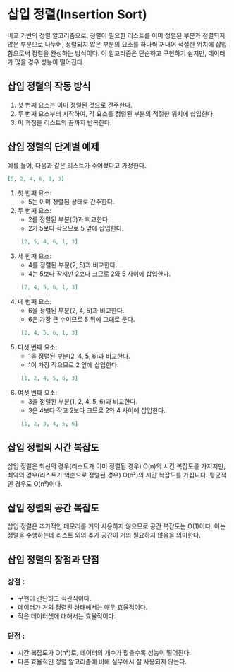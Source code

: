 # 삽입 정렬(Insertion Sort)

비교 기반의 정렬 알고리즘으로, 정렬이 필요한 리스트를 이미 정렬된 부분과 정렬되지 않은 부분으로 나누어,
정렬되지 않은 부분의 요소를 하나씩 꺼내어 적절한 위치에 삽입함으로써 정렬을 완성하는 방식이다.
이 알고리즘은 단순하고 구현하기 쉽지만, 데이터가 많을 경우 성능이 떨어진다.

## 삽입 정렬의 작동 방식
1. 첫 번째 요소는 이미 정렬된 것으로 간주한다.
2. 두 번째 요소부터 시작하여, 각 요소를 정렬된 부분의 적절한 위치에 삽입한다.
3. 이 과정을 리스트의 끝까지 반복한다.

## 삽입 정렬의 단계별 예제
예를 들어, 다음과 같은 리스트가 주어졌다고 가정한다.
```json
[5, 2, 4, 6, 1, 3]
```

1. 첫 번째 요소:
   - 5는 이미 정렬된 상태로 간주한다.
2. 두 번째 요소:
   - 2를 정렬된 부분(5)과 비교한다.
   - 2가 5보다 작으므로 5 앞에 삽입한다.
   ```json
    [2, 5, 4, 6, 1, 3]
    ```
3. 세 번째 요소:
    - 4를 정렬된 부분(2, 5)과 비교한다.
    - 4는 5보다 작지만 2보다 크므로 2와 5 사이에 삽입한다.
   ```json
    [2, 4, 5, 6, 1, 3]
    ```
4. 네 번째 요소:
    - 6을 정렬된 부분(2, 4, 5)과 비교한다.
    - 6은 가장 큰 수이므로 5 뒤에 그대로 둔다.
   ```json
    [2, 4, 5, 6, 1, 3]
    ```
5. 다섯 번째 요소:
    - 1을 정렬된 부분(2, 4, 5, 6)과 비교한다.
    - 1이 가장 작으므로 2 앞에 삽입한다.
   ```json
    [1, 2, 4, 5, 6, 3]
    ```
6. 여섯 번째 요소:
    - 3을 정렬된 부분(1, 2, 4, 5, 6)과 비교한다.
    - 3은 4보다 작고 2보다 크므로 2와 4 사이에 삽입한다.
   ```json
    [1, 2, 3, 4, 5, 6]
    ```
   
## 삽입 정렬의 시간 복잡도
삽입 정렬은 최선의 경우(리스트가 이미 정렬된 경우) O(n)의 시간 복잡도를 가지지만,
최악의 경우(리스트가 역순으로 정렬된 경우) O(n²)의 시간 복잡도를 가집니다. 평균적인 경우도 O(n²)이다.

## 삽입 정렬의 공간 복잡도
삽입 정렬은 추가적인 메모리를 거의 사용하지 않으므로 공간 복잡도는 O(1)이다.
이는 정렬을 수행하는데 리스트 외의 추가 공간이 거의 필요하지 않음을 의미한다.

## 삽입 정렬의 장점과 단점

### 장점 :
   - 구현이 간단하고 직관직이다.
   - 데이터가 거의 정렬된 상태에서는 매우 효율적이다.
   - 작은 데이터셋에 대해서는 효율적이다.
### 단점 :
   - 시간 복잡도가 O(n²)로, 데이터의 개수가 많을수록 성능이 떨어진다.
   - 다른 효율적인 정렬 알고리즘에 비해 실무에서 잘 사용되지 않는다.
